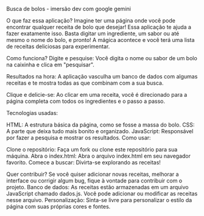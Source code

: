 Busca de bolos - imersão dev com google gemini

O que faz essa aplicação?
Imagine ter uma página onde você pode encontrar qualquer receita de bolo que desejar! Essa aplicação te ajuda a fazer exatamente isso. Basta digitar um ingrediente, um sabor ou até mesmo o nome do bolo, e pronto! A mágica acontece e você terá uma lista de receitas deliciosas para experimentar.

Como funciona?
Digite e pesquise: Você digita o nome ou sabor de um bolo na caixinha e clica em "pesquisar". 

Resultados na hora: A aplicação vasculha um banco de dados com algumas receitas e te mostra todas as que combinam com a sua busca. 

Clique e delicie-se: Ao clicar em uma receita, você é direcionado para a página completa com todos os ingredientes e o passo a passo. 

Tecnologias usadas: 

HTML: A estrutura básica da página, como se fosse a massa do bolo. 
CSS: A parte que deixa tudo mais bonito e organizado. 
JavaScript: Responsável por fazer a pesquisa e mostrar os resultados. Como usar: ‍

Clone o repositório: Faça um fork ou clone este repositório para sua máquina. Abra o index.html: Abra o arquivo index.html em seu navegador favorito. Comece a buscar: Divirta-se explorando as receitas! 

Quer contribuir?
Se você quiser adicionar novas receitas, melhorar a interface ou corrigir algum bug, fique à vontade para contribuir com o projeto.
Banco de dados: As receitas estão armazenadas em um arquivo JavaScript chamado dados.js. Você pode adicionar ou modificar as receitas nesse arquivo. 
Personalização: Sinta-se livre para personalizar o estilo da página com suas próprias cores e fontes.

